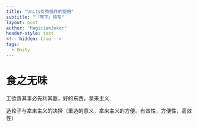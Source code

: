```yaml
---
title: "Unity优秀插件的使用"
subtitle: "「等下」待写"
layout: post
author: "MagicianJoker"
header-style: text
<!-- hidden: true -->
tags:
  - Unity
---
```


# 食之无味
工欲善其事必先利其器，好的东西，拿来主义

造轮子与拿来主义的决择（重造的意义，拿来主义的方便。有效性，方便性，高效性）